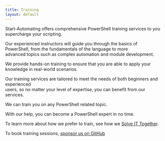 ```yaml
---
title: Training
layout: default
---
```

Start-Automating offers comprehensive PowerShell training services to you supercharge your scripting.   

Our experienced instructors will guide you through the basics of PowerShell, from the fundamentals of the language to more       
advanced topics such as complex automation and module development.

We provide hands-on training to ensure that you are able to apply your knowledge in real-world scenarios.

Our training services are tailored to meet the needs of both beginners and experienced     
users, so no matter your level of expertise, you can benefit from our services.

We can train you on any PowerShell related topic.

With our help, you can become a PowerShell expert in no time.

To learn more about how we prefer to train, see how we [Solve IT Together](/Solve-IT-Together/).

To book training sessions, [sponsor us on GitHub](https://github.com/sponsors/StartAutomating)

